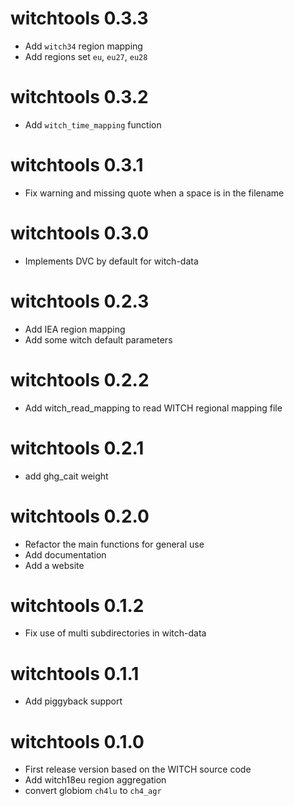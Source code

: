 # witchtools 0.3.3

* Add `witch34` region mapping
* Add regions set `eu`, `eu27`, `eu28`

# witchtools 0.3.2

* Add `witch_time_mapping` function

# witchtools 0.3.1

* Fix warning and missing quote when a space is in the filename

# witchtools 0.3.0

* Implements DVC by default for witch-data

# witchtools 0.2.3

* Add IEA region mapping
* Add some witch default parameters

# witchtools 0.2.2

* Add witch_read_mapping to read WITCH regional mapping file

# witchtools 0.2.1

* add ghg_cait weight

# witchtools 0.2.0

* Refactor the main functions for general use
* Add documentation
* Add a website

# witchtools 0.1.2

* Fix use of multi subdirectories in witch-data

# witchtools 0.1.1

* Add piggyback support

# witchtools 0.1.0

* First release version based on the WITCH source code
* Add witch18eu region aggregation
* convert globiom `ch4lu` to `ch4_agr`
